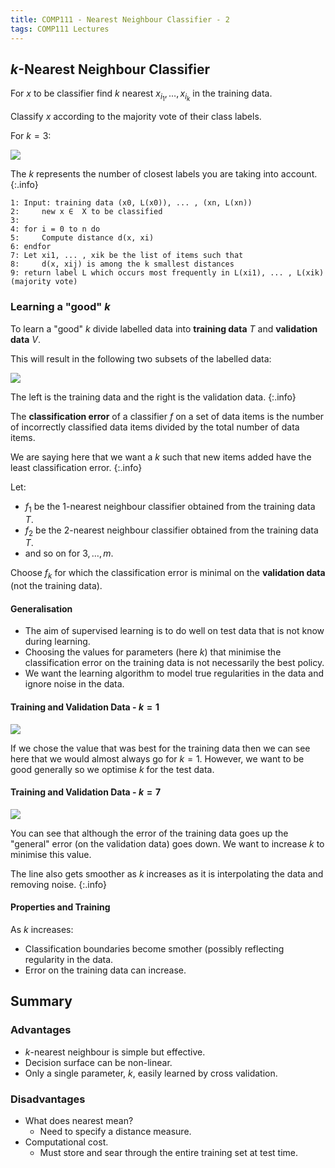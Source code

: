 ```yaml
---
title: COMP111 - Nearest Neighbour Classifier - 2
tags: COMP111 Lectures
---
```

## $k$-Nearest Neighbour Classifier
For $x$ to be classifier find $k$ nearest $x_{i_1},\ldots,x_{i_k}$ in the training data.

Classify $x$ according to the majority vote of their class labels.

For $k=3$:

![]({{site.baseurl}}/assets/comp111/lectures/2020-12-10-2-1.png)

The $k$ represents the number of closest labels you are taking into account.
{:.info}

```
1: Input: training data (x0, L(x0)), ... , (xn, L(xn))
2:     new x ∈  X to be classified
3:
4: for i = 0 to n do
5:     Compute distance d(x, xi)
6: endfor
7: Let xi1, ... , xik be the list of items such that
8:     d(x, xij) is among the k smallest distances
9: return label L which occurs most frequently in L(xi1), ... , L(xik) (majority vote)
```

### Learning a "good" $k$
To learn a "good" $k$ divide labelled data into **training data** $T$ and **validation data** $V$.

This will result in the following two subsets of the labelled data:

![]({{site.baseurl}}/assets/comp111/lectures/2020-12-10-2-2.png)

The left is the training data and the right is the validation data.
{:.info}

The **classification error** of a classifier $f$ on a set of data items is the number of incorrectly classified data items divided by the total number of data items.

We are saying here that we want a $k$ such that new items added have the least classification error.
{:.info}

Let:

* $f_1$ be the 1-nearest neighbour classifier obtained from the training data $T$.
* $f_2$ be the 2-nearest neighbour classifier obtained from the training data $T$.
* and so on for $3,\ldots,m$.

Choose $f_k$ for which the classification error is minimal on the **validation data** (not the training data).

#### Generalisation

* The aim of supervised learning is to do well on test data that is not know during learning.
* Choosing the values for parameters (here $k$) that minimise the classification error on the training data is not necessarily the best policy.
* We want the learning algorithm to model true regularities in the data and ignore noise in the data.

#### Training and Validation Data - $k=1$

![]({{site.baseurl}}/assets/comp111/lectures/2020-12-10-2-3.png)

If we chose the value that was best for the training data then we can see here that we would almost always go for $k=1$. However, we want to be good generally so we optimise $k$ for the test data.

#### Training and Validation Data - $k=7$

![]({{site.baseurl}}/assets/comp111/lectures/2020-12-10-2-4.png)

You can see that although the error of the training data goes up the "general" error (on the validation data) goes down. We want to increase $k$ to  minimise this value.

The line also gets smoother as $k$ increases as it is interpolating the data and removing noise.
{:.info}

#### Properties and Training
As $k$ increases:

* Classification boundaries become smother (possibly reflecting regularity in the data.
* Error on the training data can increase.

## Summary
### Advantages

* $k$-nearest neighbour is simple but effective.
* Decision surface can be non-linear.
* Only a single parameter, $k$, easily learned by cross validation.

### Disadvantages

* What does nearest mean?
	* Need to specify a distance measure.
* Computational cost.
	* Must store and sear through the entire training set at test time.